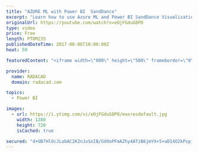 ```yaml
---
title: "AZURE ML with Power BI  SandDance"
excerpt: "Learn how to use Azure ML and Power BI SandDance Visualization"
originalUrl: https://youtube.com/watch?v=eOjFGduG8P0
type: video
price: Free
length: PT8M23S
publishedDateTime: 2017-06-06T10:06:00Z
heat: 50

featuredContent: "<iframe width=\"800\" height=\"500\" frameborder=\"0\" src=\"https://www.youtube.com/embed/eOjFGduG8P0\" allow=\"accelerometer; autoplay; encrypted-media; gyroscope; picture-in-picture\" allowfullscreen></iframe>"

provider:
  name: RADACAD
  domain: radacad.com

topics:
  - Power BI

images:
  - url: https://i.ytimg.com/vi/eOjFGduG8P0/maxresdefault.jpg
    width: 1280
    height: 720
    isCached: true

secured: "d+UB7HlOcJLabAC2K2nJuSoIB/GVOoPFmAZhy4ATzB6jmYX+5+aDI4O2kPspjDTh1oXYZ1+wI/Pyb+dzW22097xLqnpT/R7+ATFuRQUJ+PMFTqSXQwZXCKrZYCOC2sHh6MWTIv7eO3jC+ZyzgayBx7JPMfRAAqhOslta8U5SQfgykfCl5JdJcfoHuCSVIr60HEORt1WGTF4XMDtWqStmHzVXe7pN0FOwOFx9sBebh27s8N2W0bZIRR1SN7e8oG+3WtNjkCkB5E2qnNgTCmpAa402yPEQsUY4thOqJ08RB+o3vNITvHetz3gkMhVmjHmRM0ImBUGwL9GIyxAWRdf+azdnlSGr+YYTf9juTJ4J9ajpvm3DTcW4TeMNSP5azI2QLrEbO9A3vW/zWrpnkdU/S3tKpdorMFkPHD78SUjxJB8=;hpMsCcGGnH+NP0Knmt/Bpw=="
---
```


